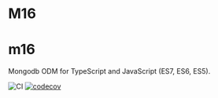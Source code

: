# M16

# m16
Mongodb ODM for TypeScript and JavaScript (ES7, ES6, ES5).

![CI](https://github.com/Cervantes007/m16/workflows/CI/badge.svg)
[![codecov](https://codecov.io/gh/Cervantes007/m16/branch/master/graph/badge.svg)](https://codecov.io/gh/Cervantes007/m16)
